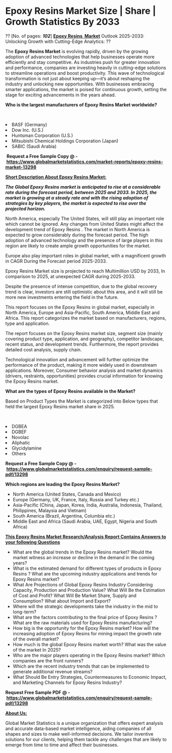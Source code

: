 <H1>Epoxy Resins Market Size | Share | Growth Statistics By 2033</H1><p>?? [No. of pages:&nbsp;<strong><em>102</em></strong>]&nbsp;<strong><a href="https://www.globalmarketstatistics.com/market-reports/epoxy-resins-market-13298">Epoxy Resins &nbsp;Market</a></strong>&nbsp;Outlook 2025-2033: Unlocking Growth with Cutting-Edge Analytics: ??</p><p>The <strong>Epoxy Resins Market</strong> is evolving rapidly, driven by the growing adoption of advanced technologies that help businesses operate more efficiently and stay competitive. As industries push for greater innovation and performance, companies are investing heavily in cutting-edge solutions to streamline operations and boost productivity. This wave of technological transformation is not just about keeping up&mdash;it&rsquo;s about reshaping the industry and unlocking new opportunities. With businesses embracing smarter applications, the market is poised for continuous growth, setting the stage for exciting advancements in the years ahead.</p><p><strong>Who is the largest manufacturers of Epoxy Resins Market worldwide?</strong></p><p>&nbsp;<li>BASF (Germany)<li>Dow Inc. (U.S.)<li>Huntsman Corporation (U.S.)<li>Mitsubishi Chemical Holdings Corporation (Japan)<li>SABIC (Saudi Arabia)</p><p>&nbsp;<strong>Request a Free Sample Copy @ -&nbsp;<a href="https://www.globalmarketstatistics.com/market-reports/epoxy-resins-market-13298">https://www.globalmarketstatistics.com/market-reports/epoxy-resins-market-13298</a></strong></p><p><strong><u>Short Description About Epoxy Resins Market:</u></strong></p><p><strong><em>The Global Epoxy Resins market is anticipated to rise at a considerable rate during the forecast period, between 2025 and 2033. In 2025, the market is growing at a steady rate and with the rising adoption of strategies by key players, the market is expected to rise over the projected horizon.</em></strong></p><p>North America, especially The United States, will still play an important role which cannot be ignored. Any changes from United States might affect the development trend of Epoxy Resins . The market in North America is expected to grow considerably during the forecast period. The high adoption of advanced technology and the presence of large players in this region are likely to create ample growth opportunities for the market.</p><p>Europe also play important roles in global market, with a magnificent growth in CAGR During the Forecast period 2025-2033.</p><p>Epoxy Resins Market size is projected to reach Multimillion USD by 2033, In comparison to 2025, at unexpected CAGR during 2025-2033.</p><p>Despite the presence of intense competition, due to the global recovery trend is clear, investors are still optimistic about this area, and it will still be more new investments entering the field in the future.</p><p>This report focuses on the Epoxy Resins in global market, especially in North America, Europe and Asia-Pacific, South America, Middle East and Africa. This report categorizes the market based on manufacturers, regions, type and application.</p><p>The report focuses on the Epoxy Resins market size, segment size (mainly covering product type, application, and geography), competitor landscape, recent status, and development trends. Furthermore, the report provides detailed cost analysis, supply chain.</p><p>Technological innovation and advancement will further optimize the performance of the product, making it more widely used in downstream applications. Moreover, Consumer behavior analysis and market dynamics (drivers, restraints, opportunities) provides crucial information for knowing the Epoxy Resins market.</p><p><strong>What are the types of Epoxy Resins available in the Market?</strong></p><p>Based on Product Types the Market is categorized into Below types that held the largest Epoxy Resins market share in 2025.</p><p>&nbsp;<li>DGBEA<li> DGBEF<li> Novolac<li> Aliphatic<li> Glycidylamine<li> Others&nbsp;</p><p><strong>Request a Free Sample Copy @ -&nbsp;<a href="https://www.globalmarketstatistics.com/enquiry/request-sample-pdf/13298">https://www.globalmarketstatistics.com/enquiry/request-sample-pdf/13298</a></strong></p><p><strong>Which regions are leading the Epoxy Resins Market?</strong></p><ul><li>North America (United States, Canada and Mexico)</li><li>Europe (Germany, UK, France, Italy, Russia and Turkey etc.)</li><li>Asia-Pacific (China, Japan, Korea, India, Australia, Indonesia, Thailand, Philippines, Malaysia and Vietnam)</li><li>South America (Brazil, Argentina, Columbia etc.)</li><li>Middle East and Africa (Saudi Arabia, UAE, Egypt, Nigeria and South Africa)</li></ul><p><strong><u>This Epoxy Resins Market Research/Analysis Report Contains Answers to your following Questions</u></strong></p><ul><li>What are the global trends in the Epoxy Resins market? Would the market witness an increase or decline in the demand in the coming years?</li><li>What is the estimated demand for different types of products in Epoxy Resins ? What are the upcoming industry applications and trends for Epoxy Resins market?</li><li>What Are Projections of Global Epoxy Resins Industry Considering Capacity, Production and Production Value? What Will Be the Estimation of Cost and Profit? What Will Be Market Share, Supply and Consumption? What about Import and Export?</li><li>Where will the strategic developments take the industry in the mid to long-term?</li><li>What are the factors contributing to the final price of Epoxy Resins ? What are the raw materials used for Epoxy Resins manufacturing?</li><li>How big is the opportunity for the Epoxy Resins market? How will the increasing adoption of Epoxy Resins for mining impact the growth rate of the overall market?</li><li>How much is the global Epoxy Resins market worth? What was the value of the market In 2025?</li><li>Who are the major players operating in the Epoxy Resins market? Which companies are the front runners?</li><li>Which are the recent industry trends that can be implemented to generate additional revenue streams?</li><li>What Should Be Entry Strategies, Countermeasures to Economic Impact, and Marketing Channels for Epoxy Resins Industry?</li></ul><p><strong>Request Free Sample PDF @ -&nbsp;<a href="https://www.globalmarketstatistics.com/enquiry/request-sample-pdf/13298">https://www.globalmarketstatistics.com/enquiry/request-sample-pdf/13298</a></strong></p><p><strong><u>About Us:</u></strong></p><p>Global Market Statistics&nbsp;is a unique organization that offers expert analysis and accurate data-based market intelligence, aiding companies of all shapes and sizes to make well-informed decisions. We tailor inventive solutions for our clients, helping them tackle any challenges that are likely to emerge from time to time and affect their businesses.</p>
